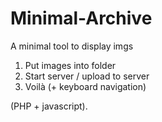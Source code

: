 Minimal-Archive
===============

A minimal tool to display imgs

1. Put images into folder
2. Start server / upload to server
3. Voilà (+ keyboard navigation)

(PHP + javascript).
